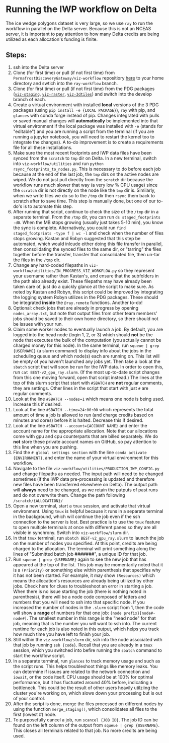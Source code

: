 # Running the IWP workflow on Delta

The ice wedge polygons dataset is very large, so we use `ray` to run the workflow in parallel on the Delta server. Because this is not an NCEAS server, it is important to pay attention to how many Delta credits are being utilized as each allocation's funding is finite. 

## Steps:

1. ssh into the Delta server
2. Clone (for first time) or pull (if not first time) from `PermafrostDiscoveryGateway/viz-workflow` repositiory [here](https://github.com/PermafrostDiscoveryGateway/viz-workflow/tree/main) to your home directory and swtich into the `ray-workflow` branch.
3. Clone (for first time) or pull (if not first time) from the PDG packages ([`viz-staging`](https://github.com/PermafrostDiscoveryGateway/viz-staging), [`viz-raster`](https://github.com/PermafrostDiscoveryGateway/viz-raster/tree/main), [`viz-3dtiles`](https://github.com/PermafrostDiscoveryGateway/viz-3dtiles)) and switch into the develop branch of each.
4. Create a virtual environment with installed __local__ versions of the 3 PDG packages (using `pip install -e {LOCAL PACKAGE}`), `ray` with pip, and `glances` with conda forge instead of pip. Changes integrated with pulls or saved manual changes will __automatically__ be implemented into that virtual environment if the local package was installed with `-e` (stands for "editable") and you are running a script from the terminal (if you are running a jupyter notebook, you will need to restart the kernel too to integrate the changes). A to-do improvement is to create a requirements file for all these installations.
5. Make sure the most recent footprints and IWP data files have been synced from the `scratch` to `tmp` dir on Delta. In a new terminal, switch into `viz-workflow/utilities` and run `python rsync_footprints_to_nodes.py`. This is necessary to do before each job because at the end of the last job, the `tmp` dirs on the active nodes are wiped. We do not just pull directly from the `scratch` dir because the workflow runs much slower that way (a very low % CPU usage) since the `scratch` dir is not directly on the node like the `tmp` dir is. Similarly, when we write files we do so to the `/tmp` dir then `rsync` them back to scratch after to save time. This step is manually done, but one of our to-do's is to automate this step.
6. After running that script, continue to check the size of the `/tmp` dir in a separate terminal. From the `/tmp` dir, you can run `ds staged_footprints -d0`. When the MB stops growing (usually just takes 5-10 min), you know the sync is complete. Alternatively, you could run `find staged_footprints -type f | wc -l` and check when the number of files stops growing. Kastan and Robyn suggested that this step be automated, which would inlcude either doing this file transfer in parallel, then consolidating the synced files to the same dir, or "tarring" the files together before the transfer, transfer that consolidated file, then un-tar the files in the `/tmp` dir. 
7. Change any hard-coded filepaths in `viz-workflow/utilities/IN_PROGRESS_VIZ_WORKFLOW.py` so they represent your username rather than Kastan's, and ensure that the subfolders in the path also already exist. These filepaths may have already been taken care of, just do a quickly glance at the script to make sure. As noted by Kastan and Robyn, this script could be improved by integrating the logging system Robyn utilizes in the PDG packages. These should be integrated __inside__ the `@ray.remote` functions. Another to-do!
8. Optional: check jobs that are already in progress by opening `nodes_array.txt`, but note that output files from other team members' jobs should be saved to their own home directory, so there should not be issues with your run.
9. Claim some worker nodes to eventually launch a job. By default, you are logged into the head node (login 1, 2, or 3) which should __not__ be the node that executes the bulk of the computation (you actually cannot be charged money for this node). In the same terminal, run `squeue | grep {USERNAME}` (a slurm command) to display info about the jobs in the scheduling queue and which node(s) each are running on. This list will be empty of you haven't launched any jobs yet. Then take a look at the `sbatch` script that will soon be run for the IWP data. In order to open this, run `cat BEST-v2_gpu_ray.slurm`. (If the most up-to-date script changes from this one moving forward, open that script instead.) The lines at the top of this slurm script that start with `#SBATCH` are __not__ regular comments, they are settings. Other lines in the script that start with just `#` are regular comments. 
10. Look at the line `#SBATCH --nodes=1` which means one node is being used. Increase this if desired. 
11. Look at the line `#SBATCH --time=24:00:00` which represents the total amount of time a job is allowed to run (and charge credits based on minutes and cores) before it is halted. Decrease this if desired.
12. Look at the line `#SBATCH --account={ACCOUNT NAME}` and enter the account name for the appropriate allocation. Note that our allocations come with gpu and cpu counterparts that are billed separately. We do __not__ store these private account names on GitHub, so pay attention to this line when you are pushing.
13. Find the `# global settings section` with the line `conda activate {ENVIRONMENT}`, and enter the name of your virtual environment for this workflow.
14. Navigate to the file `viz-workflow/utilities/PRODUCTION_IWP_CONFIG.py` and change filepaths as needed. The input path will need to be changed sometimes (if the IWP data pre-processing is updated and therefore new files have been transferred elsewhere on Delta). The output path will __always__ need to be changed, as we retain the putputs of past runs and do not overwrite them. Change the path following `/scratch/{ALLOCATION}/`
15. Open a new terminal, start a `tmux` session, and activate that virtual environment. Using `tmux` is helpful because it runs in a separate terminal in the background, which will continue the job even if the ssh connection to the server is lost. Best practice is to use the `tmux` feature to open multiple terminals at once with different panes so they are all visible in synchrony. Switch into `viz-workflow/slurm` dir. 
16. In that `tmux` terminal, run `sbatch BEST-v2_gpu_ray.slurm` to launch the job on the number of nodes you specified. At this point, credits are being charged to the allocation. The terminal will print something along the lines of "Submitted batch job #######", a unique ID for that job.
17. Run `squeue | grep {USERNAME}` again to see the new job that has appeared at the top of the list. This job may be momentarily noted that it is a `(Priority)` or something else within parenthesis that specifies why it has not been started. For example, it may show `(Resources)` which means the allocation's resources are already being utilized by other jobs. Check here for clues to troubleshoot an error in starting a job. When there is no issue starting the job (there is nothing noted in parenthesis), there will be a node code composed of letters and numbers that you will need to ssh into that specific node. If you increased the number of nodes in the `.slurm` script from 1, then the code will show a __range__ of numbers for that one job: `{node prefix}[node#-node#]`. The smallest number in this range is the "head node" for that job, meaning that is the number you will want to ssh into. The current runtime for each job is also noted in this output, which helps you track how much time you have left to finish your job.
18. Still within the `viz-workflow/slurm` dir, ssh into the node associated with that job by running `ssh {code}`. Recall that you are already in a `tmux` session, which you switched into befire running the `sbatch` command to start the workflow script.
19. In a separate terminal, run `glances` to track memory usage and such as the script runs. This helps troubleshoot things like memory leaks. You can determine if issues are related to the network connection and `iowait`, or the code itself. CPU usage should be at 100% for optimal performance, but it has fluctuated around 40% before, indicating a bottleneck. This could be the result of other users heavily utilziing the cluster you're working on, which slows down your processing but is out of your control.
20. After the script is done, merge the files processed on different nodes by using the function `merge_staging()`, which consolidates all files to the first (lowest #) node.
21. To purposefully cancel a job, run `scancel {JOB ID}`. The job ID can be found on the left column of the output from `squeue | grep {USERNAME}`. This closes all terminals related to that job. No more credits are being used.



